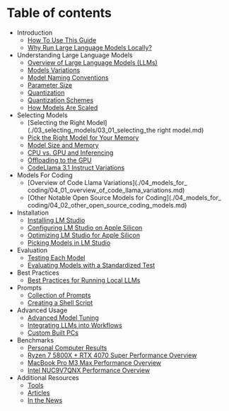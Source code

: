 # Table of contents

* Introduction
    * [How To Use This Guide](./01_introduction/01_01_how_to_use_this_guide.md)
    * [Why Run Large Language Models Locally?](./01_introduction/01_02_why_run_models_locally.md)
* Understanding Large Language Models
    * [Overview of Large Language Models (LLMs)](./02_understanding_large_language_models/02_01_overview_of_llms.md)
    * [Models Variations](./02_understanding_large_language_models/02_02_model_variations.md)
    * [Model Naming Conventions](./02_understanding_large_language_models/02_03_model_naming_conventions.md)
    * [Parameter Size](./02_understanding_large_language_models/02_04_parameter_size.md)
    * [Quantization](./02_understanding_large_language_models/02_05_quantization.md)
    * [Quantization Schemes](./02_understanding_large_language_models/02_06_quantization_schemes.md)
    * [How Models Are Scaled](./02_understanding_large_language_models/02_07_scaling_models.md)
* Selecting Models
    * [Selecting the Right Model](./03_selecting_models/03_01_selecting_the right model.md)
    * [Pick the Right Model for Your Memory](./03_selecting_models/03_02_pick_the_right_model_for_your_memory.md)
    * [Model Size and Memory](./03_selecting_models/03_03_model_size_and_memory.md)
    * [CPU vs. GPU and Inferencing](./03_selecting_models/03_04_cpu_vs_gpu_inferencing.md)
    * [Offloading to the GPU](./03_selecting_models/03_05_offloading_to_the_gpu.md)
    * [CodeLlama 3.1 Instruct Variations](./03_selecting_models/03_06_picking_code_llama_instruct_variations.md)
* Models For Coding
    * [Overview of Code Llama Variations](./04_models_for_ coding/04_01_overview_of_code_llama_variations.md)
    * [Other Notable Open Source Models for Coding](./04_models_for_ coding/04_02_other_open_source_coding_models.md)
* Installation
    * [Installing LM Studio](./05_installation/05_01_installing_lm_studio.md)
    * [Configuring LM Studio on Apple Silicon](./05_installation/05_02_configuring_lm_studio_on_apple_silicon.md)
    * [Optimizing LM Studio for Apple Silicon](./05_installation/05_03_optimizing_lm_studio_for_apple_silicon.md)
    * [Picking Models in LM Studio](./05_installation/05_04_picking_models_in_lm_studio.md)
* Evaluation
    * [Testing Each Model](./06_evaluation/06_01_testing_each_model.md)
    * [Evaluating Models with a Standardized Test](./06_evaluation/06_02_evaluating_models.md)
* Best Practices
    * [Best Practices for Running Local LLMs](./07_best_practices/07_01_best_practices_for_running_local_llms.md)
* Prompts
    * [Collection of Prompts](./08_prompts/08_01_collection_of_prompts.md)
    * [Creating a Shell Script](./08_prompts/08_02_example_create_shell_script.md)
* Advanced Usage
    * [Advanced Model Tuning](./09_advanced_usage/09_01_advanced_model_tuning.md)
    * [Integrating LLMs into Workflows](./09_advanced_usage/09_02_integrating_llms_into_workflows.md)
    * [Custom Built PCs](./09_advanced_usage/09_03_custom_built_pcs.md)
* Benchmarks
    * [Personal Computer Results](./10_benchmarks/10_01_geekbench_ai_benchmark.md)
    * [Ryzen 7 5800X + RTX 4070 Super Performance Overview](./10_benchmarks/10_02_ryzen_7_5800_32.md)
    * [MacBook Pro M3 Max Performance Overview](./10_benchmarks/10_03_m3_max.md)
    * [Intel NUC9V7QNX Performance Overview](./10_benchmarks/10_04_nuc9v7qnx.md)
* Additional Resources
    * [Tools](./11_additional_resources/11_01_tools.md)
    * [Articles](./11_additional_resources/11_02_articles.md)
    * [In the News](./11_additional_resources/11_03_in_the_news.md)
